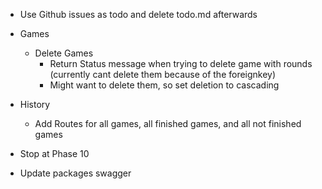 * Use Github issues as todo and delete todo.md afterwards

* Games
    * Delete Games
        * Return Status message when trying to delete game with rounds (currently cant delete them because of the foreignkey)
        * Might want to delete them, so set deletion to cascading

* History
    * Add Routes for all games, all finished games, and all not finished games

* Stop at Phase 10

* Update packages swagger